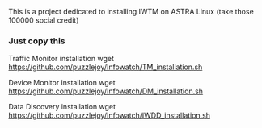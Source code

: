 This is a project dedicated to installing IWTM on ASTRA Linux (take those 100000 social credit)

### Just copy this

Traffic Monitor installation
wget https://github.com/puzzlejoy/Infowatch/TM_installation.sh

Device Monitor installation
wget https://github.com/puzzlejoy/Infowatch/DM_installation.sh 

Data Discovery installation
wget https://github.com/puzzlejoy/Infowatch/IWDD_installation.sh
